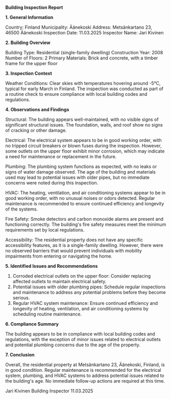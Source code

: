  **Building Inspection Report**

**1. General Information**

Country: Finland
Municipality: Äänekoski
Address: Metsänkartano 23, 46500 Äänekoski
Inspection Date: 11.03.2025
Inspector Name: Jari Kivinen

**2. Building Overview**

Building Type: Residential (single-family dwelling)
Construction Year: 2008
Number of Floors: 2
Primary Materials: Brick and concrete, with a timber frame for the upper floor

**3. Inspection Context**

Weather Conditions: Clear skies with temperatures hovering around -5°C, typical for early March in Finland. The inspection was conducted as part of a routine check to ensure compliance with local building codes and regulations.

**4. Observations and Findings**

Structural: The building appears well-maintained, with no visible signs of significant structural issues. The foundation, walls, and roof show no signs of cracking or other damage.

Electrical: The electrical system appears to be in good working order, with no tripped circuit breakers or blown fuses during the inspection. However, some outlets on the upper floor exhibit minor corrosion, which may indicate a need for maintenance or replacement in the future.

Plumbing: The plumbing system functions as expected, with no leaks or signs of water damage observed. The age of the building and materials used may lead to potential issues with older pipes, but no immediate concerns were noted during this inspection.

HVAC: The heating, ventilation, and air conditioning systems appear to be in good working order, with no unusual noises or odors detected. Regular maintenance is recommended to ensure continued efficiency and longevity of the systems.

Fire Safety: Smoke detectors and carbon monoxide alarms are present and functioning correctly. The building's fire safety measures meet the minimum requirements set by local regulations.

Accessibility: The residential property does not have any specific accessibility features, as it is a single-family dwelling. However, there were no observed barriers that would prevent individuals with mobility impairments from entering or navigating the home.

**5. Identified Issues and Recommendations**

1. Corroded electrical outlets on the upper floor: Consider replacing affected outlets to maintain electrical safety.
2. Potential issues with older plumbing pipes: Schedule regular inspections and maintenance to address any potential problems before they become serious.
3. Regular HVAC system maintenance: Ensure continued efficiency and longevity of heating, ventilation, and air conditioning systems by scheduling routine maintenance.

**6. Compliance Summary**

The building appears to be in compliance with local building codes and regulations, with the exception of minor issues related to electrical outlets and potential plumbing concerns due to the age of the property.

**7. Conclusion**

Overall, the residential property at Metsänkartano 23, Äänekoski, Finland, is in good condition. Regular maintenance is recommended for the electrical system, plumbing, and HVAC systems to address potential issues related to the building's age. No immediate follow-up actions are required at this time.

Jari Kivinen
Building Inspector
11.03.2025